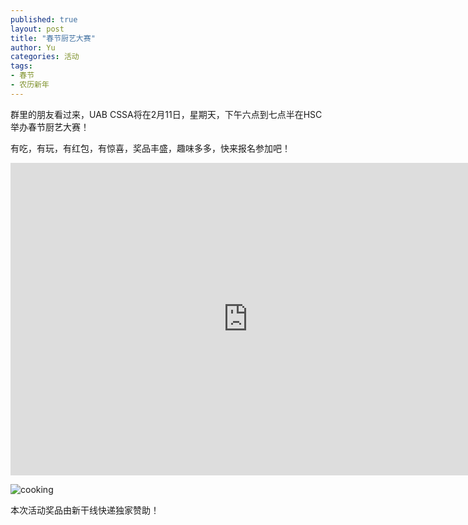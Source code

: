 ```yaml
---
published: true
layout: post
title: "春节厨艺大赛"
author: Yu
categories: 活动
tags:
- 春节
- 农历新年
---
```



群里的朋友看过来，UAB CSSA将在2月11日，星期天，下午六点到七点半在HSC举办春节厨艺大赛！

有吃，有玩，有红包，有惊喜，奖品丰盛，趣味多多，快来报名参加吧！

<style>
@media (max-width: 767px) {
    iframe {
        max-width: calc(100vw + 40px) !important;   
        margin: -11px -25px;}
    .iframe-wrapper { 
        width:100vw; 
        overflow: hidden; 
        margin: 0 -15px;}  
/* you might not the margin property on the wrapper (or you might need to change it to suit your needs); in my case it's used to align the wrapper with the edge of the screen as my site has 15px padding, which isn't needed here because the form already has it's own padding   */
}
</style>

<div class="iframe-wrapper">
<iframe src="https://docs.google.com/forms/d/e/1FAIpQLScMZRdEhWLAccbhLSQNtEdwCIHIxR7PenfVOswYD_68XN0OXQ/viewform?embedded=true" width="760" height="500" frameborder="0" marginheight="0" marginwidth="0">Loading...</iframe>
</div>


![cooking](https://i.imgur.com/VpRBkxH.jpg)


本次活动奖品由新干线快递独家赞助！




